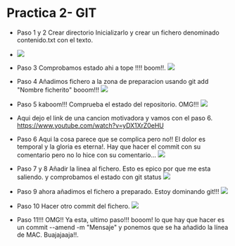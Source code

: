 # Practica 2- GIT
- Paso 1 y 2 Crear directorio Inicializarlo y crear un fichero denominado contenido.txt con
el texto.
- ![](file:///D:\GIT\Desarollo%20de%20Entornos\practica2git\Imagenes\1.png)
- Paso 3 Comprobamos estado ahi a tope !!!! boom!!.
![](file:///D:\GIT\Desarollo%20de%20Entornos\practica2git\Imagenes\2.png)
- Paso 4 Añadimos fichero a la zona de preparacion usando git add "Nombre ficherito"
booom!!!
![](file:///D:\GIT\Desarollo%20de%20Entornos\practica2git\Imagenes\3.png)
- Paso 5 kaboom!!! Comprueba el estado del repositorio. OMG!!!
![](file:///D:\GIT\Desarollo%20de%20Entornos\practica2git\Imagenes\4.png)
- Aqui dejo el link de una cancion motivadora y vamos con el paso 6.
https://www.youtube.com/watch?v=yDX1XrZ0eHU
- Paso 6 Aqui la cosa parece que se complica pero no!! El dolor es temporal y la gloria es eterna!. Hay que hacer el commit con su comentario pero no lo hice con su comentario...
![](file:///D:\GIT\Desarollo%20de%20Entornos\practica2git\Imagenes\5.png)
- Paso 7 y 8 Añadir la linea al fichero. Esto es epico por que me esta saliendo. y comprobamos el estado con git status
![](file:///D:\GIT\Desarollo%20de%20Entornos\practica2git\Imagenes\6.png)

- Paso 9 ahora añadimos el fichero a preparado. Estoy dominando git!!!
![](file:///D:\GIT\Desarollo%20de%20Entornos\practica2git\Imagenes\7.png)

- Paso 10 Hacer otro commit del fichero. 
![](file:///D:\GIT\Desarollo%20de%20Entornos\practica2git\Imagenes\9.png)
- Paso 11!!! OMG!! Ya esta, ultimo paso!!! booom! lo que hay que hacer es un commit --amend -m  "Mensaje" y ponemos que se ha añadido la línea de MAC. Buajajaaja!!.
